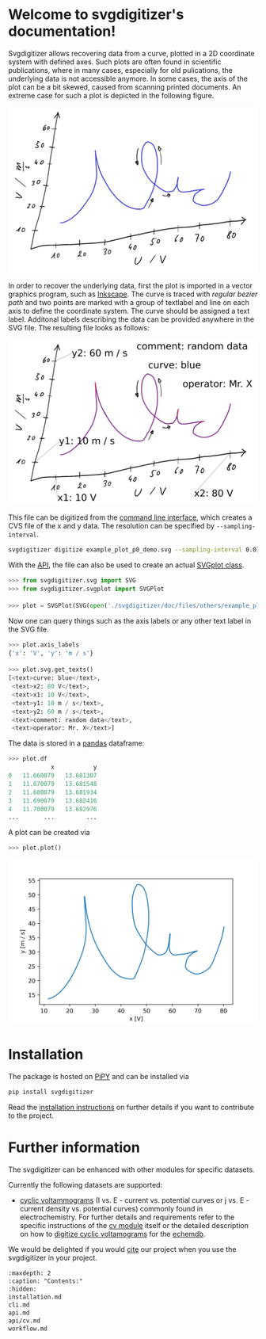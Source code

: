 Welcome to svgdigitizer's documentation!
========================================

<!--
```{todo}
* what is svgdigitizer and what is our aim.
* then refer to installation, cli, api and cv.
```
-->

Svgdigitizer allows recovering data from a curve, plotted in a 2D coordinate 
system with defined axes.
Such plots are often found in scientific publications, where
in many cases, especially for old pulications, the underlying data 
is not accessible anymore. 
In some cases, the axis of the plot can be a bit skewed, caused from scanning 
printed documents. An extreme case for such a plot is depicted in the following figure.

![files/images/example_plot_p0.png](files/images/example_plot_p0.png) 

In order to recover the underlying data, first the plot is imported in a 
vector graphics program, such as [Inkscape](https://inkscape.org/).
The curve is traced with *regular bezier path* and two points are marked 
with a group of textlabel and line on each axis to define the coordinate system.
The curve should be assigned a text label. Additonal labels describing the data 
can be provided anywhere in the SVG file. The resulting file looks as follows:

![files/images/example_plot_p0_demo.png](files/images/example_plot_p0_demo.png) 

This file can be digitized from the [command line interface](cli.md), which creates a CVS file of the x and y data. 
The resolution can be specified by `--sampling-interval`.

```sh
svgdigitizer digitize example_plot_p0_demo.svg --sampling-interval 0.01
```

With the [API](api.md), the file can also be used to create an actual [SVGplot class](api/svgplot.md).

```python
>>> from svgdigitizer.svg import SVG
>>> from svgdigitizer.svgplot import SVGPlot

>>> plot = SVGPlot(SVG(open('./svgdigitizer/doc/files/others/example_plot_p0_demo.svg', 'r')), sampling_interval=0.01)
```

Now one can query things such as the axis labels or any other text label in the SVG file.
```python
>>> plot.axis_labels
{'x': 'V', 'y': 'm / s'}

>>> plot.svg.get_texts()
[<text>curve: blue</text>,
 <text>x2: 80 V</text>,
 <text>x1: 10 V</text>,
 <text>y1: 10 m / s</text>,
 <text>y2: 60 m / s</text>,
 <text>comment: random data</text>,
 <text>operator: Mr. X</text>]
```

The data is stored in a [pandas](https://pandas.pydata.org/) dataframe:
```python
>>> plot.df
	        x	        y
0	11.660079	13.681307
1	11.670079	13.681548
2	11.680079	13.681934
3	11.690079	13.682416
4	11.700079	13.682976
...	      ...	      ...
```

A plot can be created via
```python
>>> plot.plot()
```
![files/images/example_plot_p0_demo_digitized.png](files/images/example_plot_p0_demo_digitized.png) 

Installation
============

The package is hosted on [PiPY](https://pypi.org/project/svgdigitizer/) and can be installed via

```sh
pip install svgdigitizer
```

Read the [installation instructions](installation.md) on further details if you want to contribute to the project.

Further information
===================

The svgdigitizer can be enhanced with other modules for specific datasets.

Currently the following datasets are supported:
* [cyclic voltammograms](api/cv.md) (I vs. E - current vs. potential curves or j vs. E - current density vs. potential curves) commonly found in electrochemistry. For further details and requirements refer to the specific instructions of the [cv module](api/cv.md) itself or the detailed description on how to [digitize cyclic voltamograms](workflow.md) for the [echemdb](https://echemdb.github.io/website/).

We would be delighted if you would [cite](https://zenodo.org/record/5881475) our project when you use the svgdigitizer in your project.

```{toctree}
:maxdepth: 2
:caption: "Contents:"
:hidden:
installation.md
cli.md
api.md
api/cv.md
workflow.md
```
